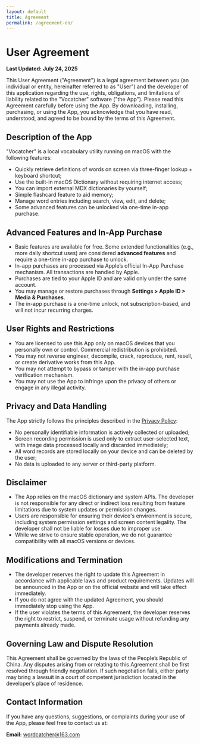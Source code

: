 ```yaml
---
layout: default
title: Agreement
permalink: /agreement-en/
---
```

# User Agreement

**Last Updated: July 24, 2025**

This User Agreement ("Agreement") is a legal agreement between you (an individual or entity, hereinafter referred to as "User") and the developer of this application regarding the use, rights, obligations, and limitations of liability related to the "Vocatcher" software ("the App"). Please read this Agreement carefully before using the App. By downloading, installing, purchasing, or using the App, you acknowledge that you have read, understood, and agreed to be bound by the terms of this Agreement.

## Description of the App

"Vocatcher" is a local vocabulary utility running on macOS with the following features:

- Quickly retrieve definitions of words on screen via three-finger lookup + keyboard shortcut;
- Use the built-in macOS Dictionary without requiring internet access;
- You can import external MDX dictionaries by yourself;
- Simple flashcard feature to aid memory;
- Manage word entries including search, view, edit, and delete;
- Some advanced features can be unlocked via one-time in-app purchase.

## Advanced Features and In-App Purchase

- Basic features are available for free. Some extended functionalities (e.g., more daily shortcut uses) are considered **advanced features** and require a one-time in-app purchase to unlock.
- In-app purchases are processed via Apple’s official In-App Purchase mechanism. All transactions are handled by Apple.
- Purchases are tied to your Apple ID and are valid only under the same account.
- You may manage or restore purchases through **Settings > Apple ID > Media & Purchases**.
- The in-app purchase is a one-time unlock, not subscription-based, and will not incur recurring charges.

## User Rights and Restrictions

- You are licensed to use this App only on macOS devices that you personally own or control. Commercial redistribution is prohibited.
- You may not reverse engineer, decompile, crack, reproduce, rent, resell, or create derivative works from this App.
- You may not attempt to bypass or tamper with the in-app purchase verification mechanism.
- You may not use the App to infringe upon the privacy of others or engage in any illegal activity.

## Privacy and Data Handling

The App strictly follows the principles described in the [Privacy Policy](./privacy-en.md):

- No personally identifiable information is actively collected or uploaded;
- Screen recording permission is used only to extract user-selected text, with image data processed locally and discarded immediately;
- All word records are stored locally on your device and can be deleted by the user;
- No data is uploaded to any server or third-party platform.

## Disclaimer

- The App relies on the macOS dictionary and system APIs. The developer is not responsible for any direct or indirect loss resulting from feature limitations due to system updates or permission changes.
- Users are responsible for ensuring their device's environment is secure, including system permission settings and screen content legality. The developer shall not be liable for losses due to improper use.
- While we strive to ensure stable operation, we do not guarantee compatibility with all macOS versions or devices.

## Modifications and Termination

- The developer reserves the right to update this Agreement in accordance with applicable laws and product requirements. Updates will be announced in the App or on the official website and will take effect immediately.
- If you do not agree with the updated Agreement, you should immediately stop using the App.
- If the user violates the terms of this Agreement, the developer reserves the right to restrict, suspend, or terminate usage without refunding any payments already made.

## Governing Law and Dispute Resolution

This Agreement shall be governed by the laws of the People’s Republic of China. Any disputes arising from or relating to this Agreement shall be first resolved through friendly negotiation. If such negotiation fails, either party may bring a lawsuit in a court of competent jurisdiction located in the developer’s place of residence.

## Contact Information

If you have any questions, suggestions, or complaints during your use of the App, please feel free to contact us at:

**Email:** wordcatcher@163.com
